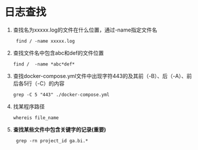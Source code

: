 # 日志查找

1. 查找名为xxxxx.log的文件在什么位置，通过-name指定文件名
    ```shell
     find / -name xxxxx.log
    ```
2. 查找文件名中包含abc和def的文件位置
   ```shell
   find /  -name *abc*def*
   ```
3. 查找docker-compose.yml文件中出现字符443的及其前（-B）、后（-A）、前后各5行（-C）的内容
   ```shell
   grep -C 5 "443" ./docker-compose.yml
   ```

4. 找某程序路径
   ```shell
   whereis file_name
   ```
5. **查找某些文件中包含关键字的记录(重要)**
   ```shell
    grep -rn project_id ga.bi.*
   ```
